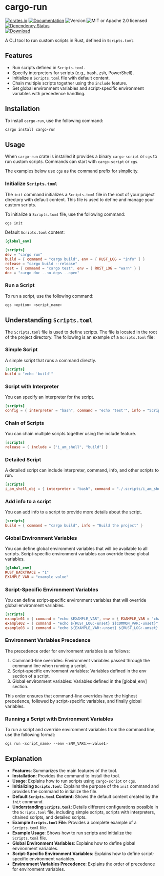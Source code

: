 # cargo-run

<!-- prettier-ignore-start -->

[![crates.io](https://img.shields.io/crates/v/cargo-run?label=latest)](https://crates.io/crates/cargo-run)
[![Documentation](https://docs.rs/cargo-run/badge.svg)](https://docs.rs/cargo-run)
![Version](https://img.shields.io/badge/rustc-1.79+-ab6000.svg)
![MIT or Apache 2.0 licensed](https://img.shields.io/crates/l/cargo-run.svg)
[![Dependency Status](https://deps.rs/crate/cargo-run/0.1.0/status.svg)](https://deps.rs/crate/cargo-run/0.1.0)
<br />
[![Download](https://img.shields.io/crates/d/cargo-run.svg)](https://crates.io/crates/cargo-run)

<!-- prettier-ignore-end -->

<!-- cargo-rdme start -->

A CLI tool to run custom scripts in Rust, defined in `Scripts.toml`.

## Features

-   Run scripts defined in `Scripts.toml`.
-   Specify interpreters for scripts (e.g., bash, zsh, PowerShell).
-   Initialize a `Scripts.toml` file with default content.
-   Chain multiple scripts together using the `include` feature.
-   Set global environment variables and script-specific environment variables with precedence handling.

## Installation

To install `cargo-run`, use the following command:

```sh
cargo install cargo-run
```

## Usage

When `cargo-run` crate is installed it provides a binary `cargo-script` or `cgs` to run custom scripts. Commands can start with `cargo-script` or `cgs`.

The examples below use `cgs` as the command prefix for simplicity.

### Initialize `Scripts.toml`

The `init` command initializes a `Scripts.toml` file in the root of your project directory with default content. This file is used to define and manage your custom scripts.

To initialize a `Scripts.toml` file, use the following command:

```sh
cgs init
```

Default `Scripts.toml` content:

```toml
[global_env]

[scripts]
dev = "cargo run"
build = { command = "cargo build", env = { RUST_LOG = "info" } }
release = "cargo build --release"
test = { command = "cargo test", env = { RUST_LOG = "warn" } }
doc = "cargo doc --no-deps --open"
```

### Run a Script

To run a script, use the following command:

```sh
cgs <option> <script_name>
```

## Understanding `Scripts.toml`

The `Scripts.toml` file is used to define scripts. The file is located in the root of the project directory. The following is an example of a `Scripts.toml` file:

### Simple Script

A simple script that runs a command directly.

```toml
[scripts]
build = "echo 'build'"
```

### Script with Interpreter

You can specify an interpreter for the script.

```toml
[scripts]
config = { interpreter = "bash", command = "echo 'test'", info = "Script to test" }
```

### Chain of Scripts

You can chain multiple scripts together using the include feature.

```toml
[scripts]
release = { include = ["i_am_shell", "build"] }
```

### Detailed Script

A detailed script can include interpreter, command, info, and other scripts to run.

```toml
[scripts]
i_am_shell_obj = { interpreter = "bash", command = "./.scripts/i_am_shell.sh", info = "Detect shell script" }
```

### Add info to a script

You can add info to a script to provide more details about the script.

```toml
[scripts]
build = { command = "cargo build", info = "Build the project" }
```

### Global Environment Variables

You can define global environment variables that will be available to all scripts. Script-specific environment variables can override these global variables.

```toml
[global_env]
RUST_BACKTRACE = "1"
EXAMPLE_VAR = "example_value"
```

### Script-Specific Environment Variables

You can define script-specific environment variables that will override global environment variables.

```toml
[scripts]
example01 = { command = "echo $EXAMPLE_VAR", env = { EXAMPLE_VAR = "change_value" } }
example02 = { command = "echo ${RUST_LOG:-unset} ${COMMON_VAR:-unset}", env = { RUST_LOG = "warn" } }
example03 = { command = "echo ${EXAMPLE_VAR:-unset} ${RUST_LOG:-unset} ${COMMON_VAR:-unset}", env = { EXAMPLE_VAR = "change_value_again", RUST_LOG = "info" } }
```

### Environment Variables Precedence

The precedence order for environment variables is as follows:

1. Command-line overrides: Environment variables passed through the command line when running a script.
2. Script-specific environment variables: Variables defined in the env section of a script.
3. Global environment variables: Variables defined in the [global_env] section.

This order ensures that command-line overrides have the highest precedence, followed by script-specific variables, and finally global variables.

### Running a Script with Environment Variables

To run a script and override environment variables from the command line, use the following format:

```sh
cgs run <script_name> --env <ENV_VAR1>=<value1>
```

<!-- cargo-rdme end -->

## Explanation

-   **Features**: Summarizes the main features of the tool.
-   **Installation**: Provides the command to install the tool.
-   **Usage**: Explains how to run scripts using `cargo-script` or `cgs`.
-   **Initializing `Scripts.toml`**: Explains the purpose of the `init` command and provides the command to initialize the file.
-   **Default `Scripts.toml` Content**: Shows the default content created by the `init` command.
-   **Understanding `Scripts.toml`**: Details different configurations possible in the `Scripts.toml` file, including simple scripts, scripts with interpreters, chained scripts, and detailed scripts.
-   **Example `Scripts.toml` File**: Provides a complete example of a `Scripts.toml` file.
-   **Example Usage**: Shows how to run scripts and initialize the `Scripts.toml` file.
-   **Global Environment Variables**: Explains how to define global environment variables.
-   **Script-Specific Environment Variables**: Explains how to define script-specific environment variables.
-   **Environment Variables Precedence**: Explains the order of precedence for environment variables.
